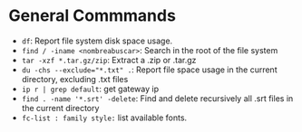 # General Commmands

- `df`: Report file system disk space usage.
- `find / -iname <nombreabuscar>`: Search in the root of the file system
- `tar -xzf *.tar.gz/zip`: Extract a .zip or .tar.gz
- `du -chs --exclude="*.txt" .`: Report file space usage in the current
  directory, excluding .txt files
- `ip r | grep default`: get gateway ip
- `find . -name '*.srt' -delete`: Find and delete recursively all .srt files in
  the current directory
- `fc-list : family style:` list available fonts.
